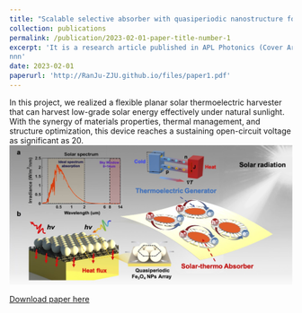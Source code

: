 ```yaml
---
title: "Scalable selective absorber with quasiperiodic nanostructure for low-grade solar energy harvesting"
collection: publications
permalink: /publication/2023-02-01-paper-title-number-1
excerpt: 'It is a research article published in APL Photonics (Cover Article).
nnn'
date: 2023-02-01
paperurl: 'http://RanJu-ZJU.github.io/files/paper1.pdf'
---
```

In this project, we realized a flexible planar solar thermoelectric harvester that can harvest low-grade solar energy effectively under natural sunlight. With the synergy of materials properties, thermal management, and structure optimization, this device reaches a sustaining open-circuit voltage as significant as 20. 
![Editing a markdown file for a talk](/images/pic1.png)

[Download paper here](http://RanJu-ZJU.github.io/files/paper1.pdf)
